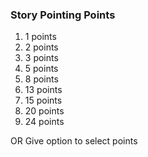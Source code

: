 
### Story Pointing Points

1. 1 points
2. 2 points
3. 3 points
4. 5 points
5. 8 points
6. 13 points
7. 15 points
8. 20 points
9. 24 points

OR
Give option to select points 
